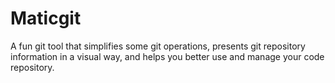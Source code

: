 # Maticgit

A fun git tool that simplifies some git operations, presents git repository information in a visual way, and helps you better use and manage your code repository.
